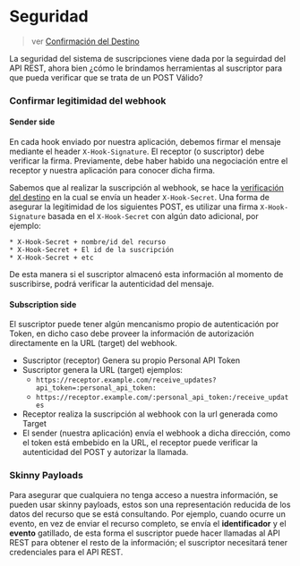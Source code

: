 # Seguridad

> ver [Confirmación del Destino](implement/subscriptions.md#verificación-del-destino)

La seguridad del sistema de suscripciones viene dada por la seguirdad del API REST, ahora bien ¿cómo le brindamos herramientas al suscriptor para que pueda verificar que se trata de un POST Válido?

### Confirmar legitimidad del webhook

#### Sender side

En cada hook enviado por nuestra aplicación,  debemos firmar el mensaje mediante el header `X-Hook-Signature`. El receptor (o suscriptor) debe verificar la firma. Previamente, debe  haber habido una negociación entre el receptor y nuestra aplicación para conocer dicha firma.

Sabemos que al realizar la suscripción al webhook, se hace la [verificación del destino](implement/subscriptions.md#verificación-del-destino) en la cual se envía un header `X-Hook-Secret`. Una forma de asegurar la legitimidad de los siguientes POST, es utilizar una firma `X-Hook-Signature` basada en el `X-Hook-Secret` con algún dato adicional, por ejemplo:

	* X-Hook-Secret + nombre/id del recurso
	* X-Hook-Secret + El id de la suscripción
	* X-Hook-Secret + etc

De esta manera si el suscriptor almacenó esta información al momento de suscribirse, podrá verificar la autenticidad del mensaje.

#### Subscription side

El suscriptor puede tener algún mencanismo propio de autenticación por Token, en dicho caso debe proveer la información de autorización directamente en la URL (target) del webhook.

- Suscriptor (receptor) Genera su propio Personal API Token
- Suscriptor genera la URL (target) ejemplos:
	* `https://receptor.example.com/receive_updates?api_token=:personal_api_token:`
	* `https://receptor.example.com/:personal_api_token:/receive_updates`
- Receptor realiza la suscripción al webhook con la url generada como Target
- El sender (nuestra aplicación) envía el webhook a dicha dirección, como el token está embebido en la URL, el receptor puede verificar la autenticidad del POST y autorizar la llamada.

### Skinny Payloads

Para asegurar que cualquiera no tenga acceso a nuestra información, se pueden usar skinny payloads, estos son una representación reducida de los datos del recurso que se está consultando. Por ejemplo, cuando ocurre un evento, en vez de enviar el recurso completo, se envía el **identificador** y el **evento** gatillado, de esta forma el suscriptor puede hacer llamadas al API REST para obtener el resto de la información; el suscriptor necesitará tener credenciales para el API REST.
